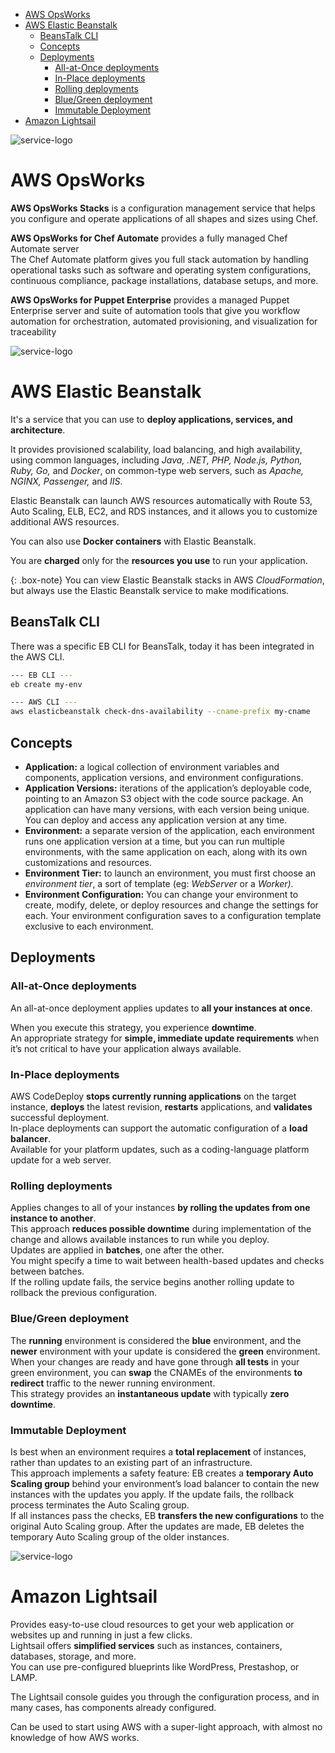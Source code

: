 - [AWS OpsWorks](#aws-opsworks)
- [AWS Elastic Beanstalk](#aws-elastic-beanstalk)
	- [BeansTalk CLI](#beanstalk-cli)
	- [Concepts](#concepts)
	- [Deployments](#deployments)
		- [All-at-Once deployments](#all-at-once-deployments)
		- [In-Place deployments](#in-place-deployments)
		- [Rolling deployments](#rolling-deployments)
		- [Blue/Green deployment](#bluegreen-deployment)
		- [Immutable Deployment](#immutable-deployment)
- [Amazon Lightsail](#amazon-lightsail)


![service-logo](/assets/img/aws-icons/Arch_AWS-OpsWorks_64.png)
# AWS OpsWorks

**AWS OpsWorks Stacks** is a configuration management service that helps you configure and operate applications of all shapes and sizes using Chef.

**AWS OpsWorks for Chef Automate** provides a fully managed Chef Automate server\
The Chef Automate platform gives you full stack automation by handling operational tasks such as software and operating system configurations, continuous compliance, package installations, database setups, and more.

**AWS OpsWorks for Puppet Enterprise** provides a managed Puppet Enterprise server and suite of automation tools that give you workflow automation for orchestration, automated provisioning, and visualization for traceability


![service-logo](/assets/img/aws-icons/Arch_AWS-Elastic-Beanstalk_64.png)
# AWS Elastic Beanstalk

It's a service that you can use to **deploy applications, services, and architecture**.

It provides provisioned scalability, load balancing, and high availability, using common languages, including _Java, .NET, PHP, Node.js, Python, Ruby, Go,_ and _Docker_, on common-type web servers, such as _Apache, NGINX, Passenger,_ and _IIS_.

Elastic Beanstalk can launch AWS resources automatically with Route 53, Auto Scaling, ELB, EC2, and RDS instances, and it allows you to customize additional AWS resources.

You can also use **Docker containers** with Elastic Beanstalk.

You are **charged** only for the **resources you use** to run your application.

{: .box-note}
You can view Elastic Beanstalk stacks in AWS _CloudFormation_, but always use the Elastic Beanstalk service to make modifications.

## BeansTalk CLI

There was a specific EB CLI for BeansTalk, today it has been integrated in the AWS CLI.

```bash
--- EB CLI ---
eb create my-env

--- AWS CLI ---
aws elasticbeanstalk check-dns-availability --cname-prefix my-cname
```

## Concepts

* **Application:** a logical collection of environment variables and components, application versions, and environment configurations.&#x20;
* **Application Versions:** iterations of the application’s deployable code, pointing to an Amazon S3 object with the code source package. An application can have many versions, with each version being unique. You can deploy and access any application version at any time.
* **Environment:** a separate version of the application, each environment runs one application version at a time, but you can run multiple environments, with the same application on each, along with its own customizations and resources.
* **Environment Tier:** to launch an environment, you must first choose an _environment tier_, a sort of template (eg: _WebServer_ or a _Worker)._
* **Environment Configuration:** You can change your environment to create, modify, delete, or deploy resources and change the settings for each. Your environment configuration saves to a configuration template exclusive to each environment.

## Deployments

### All-at-Once deployments

An all-at-once deployment applies updates to **all your instances at once**.

When you execute this strategy, you experience **downtime**.\
An appropriate strategy for **simple, immediate update requirements** when it’s not critical to have your application always available.

### In-Place deployments

AWS CodeDeploy **stops currently running applications** on the target instance, **deploys** the latest revision, **restarts** applications, and **validates** successful deployment.\
In-place deployments can support the automatic configuration of a **load balancer**.\
Available for your platform updates, such as a coding-language platform update for a web server.

### Rolling deployments

Applies changes to all of your instances **by rolling the updates from one instance to another**.\
This approach **reduces possible downtime** during implementation of the change and allows available instances to run while you deploy.\
Updates are applied in **batches**, one after the other.\
You might specify a time to wait between health-based updates and checks between batches.\
If the rolling update fails, the service begins another rolling update to rollback the previous configuration.

### Blue/Green deployment

The **running** environment is considered the **blue** environment, and the **newer** environment with your update is considered the **green** environment.\
When your changes are ready and have gone through **all tests** in your green environment, you can **swap** the CNAMEs of the environments **to redirect** traffic to the newer running environment.\
This strategy provides an **instantaneous update** with typically **zero downtime**.

### Immutable Deployment

Is best when an environment requires a **total replacement** of instances, rather than updates to an existing part of an infrastructure.\
This approach implements a safety feature: EB creates a **temporary Auto Scaling group** behind your environment’s load balancer to contain the new instances with the updates you apply. If the update fails, the rollback process terminates the Auto Scaling group.\
If all instances pass the checks, EB **transfers the new configurations** to the original Auto Scaling group. After the updates are made, EB deletes the temporary Auto Scaling group of the older instances.


![service-logo](/assets/img/aws-icons/Arch_Amazon-Lightsail_64.png)
# Amazon Lightsail
Provides easy-to-use cloud resources to get your web application or websites up and running in just a few clicks.  
Lightsail offers **simplified services** such as instances, containers, databases, storage, and more.  
You can use pre-configured blueprints like WordPress, Prestashop, or LAMP.

The Lightsail console guides you through the configuration process, and in many cases, has components already configured.

Can be used to start using AWS with a super-light approach, with almost no knowledge of how AWS works.